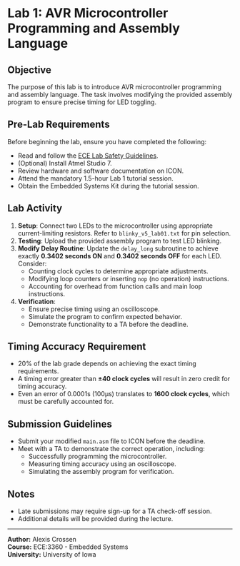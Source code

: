 # Lab 1: AVR Microcontroller Programming and Assembly Language

## Objective
The purpose of this lab is to introduce AVR microcontroller programming and assembly language. The task involves modifying the provided assembly program to ensure precise timing for LED toggling.

## Pre-Lab Requirements
Before beginning the lab, ensure you have completed the following:
- Read and follow the [ECE Lab Safety Guidelines](https://engineering.uiowa.edu/ece-graduate-program-overview/lab-safety-guidelines).
- (Optional) Install Atmel Studio 7.
- Review hardware and software documentation on ICON.
- Attend the mandatory 1.5-hour Lab 1 tutorial session.
- Obtain the Embedded Systems Kit during the tutorial session.

## Lab Activity
1. **Setup**: Connect two LEDs to the microcontroller using appropriate current-limiting resistors. Refer to `blinky_v5_lab01.txt` for pin selection.
2. **Testing**: Upload the provided assembly program to test LED blinking.
3. **Modify Delay Routine**: Update the `delay_long` subroutine to achieve exactly **0.3402 seconds ON** and **0.3402 seconds OFF** for each LED. Consider:
   - Counting clock cycles to determine appropriate adjustments.
   - Modifying loop counters or inserting `nop` (no operation) instructions.
   - Accounting for overhead from function calls and main loop instructions.
4. **Verification**:
   - Ensure precise timing using an oscilloscope.
   - Simulate the program to confirm expected behavior.
   - Demonstrate functionality to a TA before the deadline.

## Timing Accuracy Requirement
- 20% of the lab grade depends on achieving the exact timing requirements.
- A timing error greater than **±40 clock cycles** will result in zero credit for timing accuracy.
- Even an error of 0.0001s (100μs) translates to **1600 clock cycles**, which must be carefully accounted for.

## Submission Guidelines
- Submit your modified `main.asm` file to ICON before the deadline.
- Meet with a TA to demonstrate the correct operation, including:
  - Successfully programming the microcontroller.
  - Measuring timing accuracy using an oscilloscope.
  - Simulating the assembly program for verification.

## Notes
- Late submissions may require sign-up for a TA check-off session.
- Additional details will be provided during the lecture.

---
**Author:** Alexis Crossen  
**Course:** ECE:3360 - Embedded Systems  
**University:** University of Iowa

